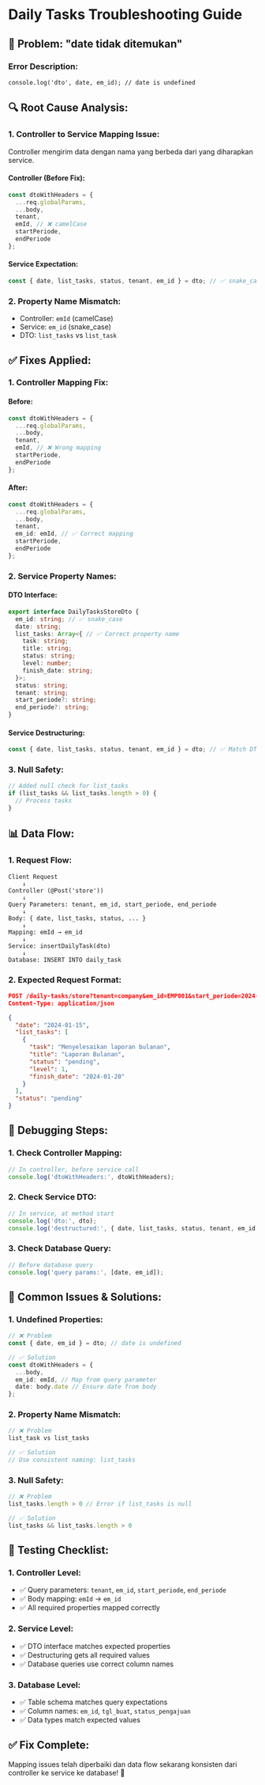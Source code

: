 # Daily Tasks Troubleshooting Guide

## 🐛 **Problem: "date tidak ditemukan"**

### **Error Description:**
```
console.log('dto', date, em_id); // date is undefined
```

## 🔍 **Root Cause Analysis:**

### **1. Controller to Service Mapping Issue:**
Controller mengirim data dengan nama yang berbeda dari yang diharapkan service.

#### **Controller (Before Fix):**
```typescript
const dtoWithHeaders = {
  ...req.globalParams, 
  ...body, 
  tenant, 
  emId, // ❌ camelCase
  startPeriode, 
  endPeriode 
};
```

#### **Service Expectation:**
```typescript
const { date, list_tasks, status, tenant, em_id } = dto; // ✅ snake_case
```

### **2. Property Name Mismatch:**
- Controller: `emId` (camelCase)
- Service: `em_id` (snake_case)
- DTO: `list_tasks` vs `list_task`

## ✅ **Fixes Applied:**

### **1. Controller Mapping Fix:**

#### **Before:**
```typescript
const dtoWithHeaders = {
  ...req.globalParams, 
  ...body, 
  tenant, 
  emId, // ❌ Wrong mapping
  startPeriode, 
  endPeriode 
};
```

#### **After:**
```typescript
const dtoWithHeaders = {
  ...req.globalParams, 
  ...body, 
  tenant, 
  em_id: emId, // ✅ Correct mapping
  startPeriode, 
  endPeriode 
};
```

### **2. Service Property Names:**

#### **DTO Interface:**
```typescript
export interface DailyTasksStoreDto {
  em_id: string; // ✅ snake_case
  date: string;
  list_tasks: Array<{ // ✅ Correct property name
    task: string;
    title: string;
    status: string;
    level: number;
    finish_date: string;
  }>;
  status: string;
  tenant: string;
  start_periode?: string;
  end_periode?: string;
}
```

#### **Service Destructuring:**
```typescript
const { date, list_tasks, status, tenant, em_id } = dto; // ✅ Match DTO
```

### **3. Null Safety:**
```typescript
// Added null check for list_tasks
if (list_tasks && list_tasks.length > 0) {
  // Process tasks
}
```

## 📊 **Data Flow:**

### **1. Request Flow:**
```
Client Request
    ↓
Controller (@Post('store'))
    ↓
Query Parameters: tenant, em_id, start_periode, end_periode
    ↓
Body: { date, list_tasks, status, ... }
    ↓
Mapping: emId → em_id
    ↓
Service: insertDailyTask(dto)
    ↓
Database: INSERT INTO daily_task
```

### **2. Expected Request Format:**
```json
POST /daily-tasks/store?tenant=company&em_id=EMP001&start_periode=2024-01-01&end_periode=2024-01-31
Content-Type: application/json

{
  "date": "2024-01-15",
  "list_tasks": [
    {
      "task": "Menyelesaikan laporan bulanan",
      "title": "Laporan Bulanan", 
      "status": "pending",
      "level": 1,
      "finish_date": "2024-01-20"
    }
  ],
  "status": "pending"
}
```

## 🔧 **Debugging Steps:**

### **1. Check Controller Mapping:**
```typescript
// In controller, before service call
console.log('dtoWithHeaders:', dtoWithHeaders);
```

### **2. Check Service DTO:**
```typescript
// In service, at method start
console.log('dto:', dto);
console.log('destructured:', { date, list_tasks, status, tenant, em_id });
```

### **3. Check Database Query:**
```typescript
// Before database query
console.log('query params:', [date, em_id]);
```

## 🎯 **Common Issues & Solutions:**

### **1. Undefined Properties:**
```typescript
// ❌ Problem
const { date, em_id } = dto; // date is undefined

// ✅ Solution
const dtoWithHeaders = {
  ...body,
  em_id: emId, // Map from query parameter
  date: body.date // Ensure date from body
};
```

### **2. Property Name Mismatch:**
```typescript
// ❌ Problem
list_task vs list_tasks

// ✅ Solution
// Use consistent naming: list_tasks
```

### **3. Null Safety:**
```typescript
// ❌ Problem
list_tasks.length > 0 // Error if list_tasks is null

// ✅ Solution
list_tasks && list_tasks.length > 0
```

## 📝 **Testing Checklist:**

### **1. Controller Level:**
- ✅ Query parameters: `tenant`, `em_id`, `start_periode`, `end_periode`
- ✅ Body mapping: `emId` → `em_id`
- ✅ All required properties mapped correctly

### **2. Service Level:**
- ✅ DTO interface matches expected properties
- ✅ Destructuring gets all required values
- ✅ Database queries use correct column names

### **3. Database Level:**
- ✅ Table schema matches query expectations
- ✅ Column names: `em_id`, `tgl_buat`, `status_pengajuan`
- ✅ Data types match expected values

## ✅ **Fix Complete:**

Mapping issues telah diperbaiki dan data flow sekarang konsisten dari controller ke service ke database! 🎉 